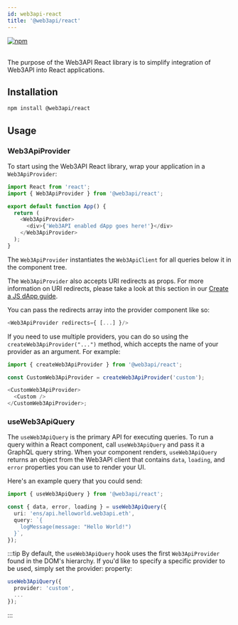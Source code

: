 ```yaml
---
id: web3api-react
title: '@web3api/react'
---
```


<a href="https://www.npmjs.com/package/@web3api/react" target="_blank" rel="noopener noreferrer">
<img src="https://img.shields.io/npm/v/@web3api/react.svg" alt="npm"/>
</a>

<br/>
<br/>

The purpose of the Web3API React library is to simplify integration of Web3API into React applications.

## Installation

```bash
npm install @web3api/react
```

## Usage

### Web3ApiProvider

To start using the Web3API React library, wrap your application in a `Web3ApiProvider`:

```typescript
import React from 'react';
import { Web3ApiProvider } from '@web3api/react';

export default function App() {
  return (
    <Web3ApiProvider>
      <div>{'Web3API enabled dApp goes here!'}</div>
    </Web3ApiProvider>
  );
}
```

The `Web3ApiProvider` instantiates the `Web3ApiClient` for all queries below it in the component tree.

The `Web3ApiProvider` also accepts URI redirects as props. For more information on URI redirects, please take a look at this section in our [Create a JS dApp guide](docs/devtools/react.md).

You can pass the redirects array into the provider component like so:

```typescript
<Web3ApiProvider redirects={ [...] }/>
```

If you need to use multiple providers, you can do so using the `createWeb3ApiProvider("...")` method, which accepts the name of your provider as an argument. For example:

```typescript
import { createWeb3ApiProvider } from '@web3api/react';

const CustomWeb3ApiProvider = createWeb3ApiProvider('custom');

<CustomWeb3ApiProvider>
  <Custom />
</CustomWeb3ApiProvider>;
```

### useWeb3ApiQuery

The `useWeb3ApiQuery` is the primary API for executing queries. To run a query within a React component, call `useWeb3ApiQuery` and pass it a GraphQL query string. When your component renders, `useWeb3ApiQuery` returns an object from the Web3API client that contains `data`, `loading`, and `error` properties you can use to render your UI.

Here's an example query that you could send:

```typescript
import { useWeb3ApiQuery } from '@web3api/react';

const { data, error, loading } = useWeb3ApiQuery({
  uri: 'ens/api.helloworld.web3api.eth',
  query: `{
    logMessage(message: "Hello World!")
  }`,
});
```

:::tip
By default, the `useWeb3ApiQuery` hook uses the first `Web3ApiProvider` found in the DOM's hierarchy. If you'd like to specify a specific provider to be used, simply set the provider: property:

```typescript
useWeb3ApiQuery({
  provider: 'custom',
  ...
});
```

:::
